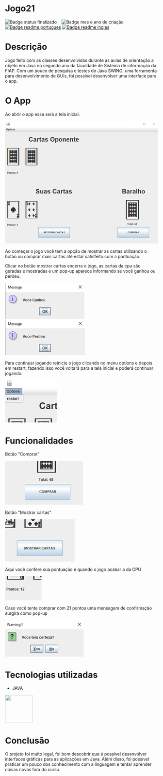 # Jogo21
 
![Badge status finalizado](https://img.shields.io/badge/Status-Finalizado-success?style=for-the-badge)&nbsp;&nbsp;&nbsp;
![Badge mes e ano de criação](https://img.shields.io/badge/Release_Date-04/2023-informational?style=for-the-badge)
[![Badge readme portugues](https://img.shields.io/badge/Lang-PT--BR-informational?style=for-the-badge)](https://github.com/VituHonda/Jogo21)
[![Badge readme ingles](https://img.shields.io/badge/Lang-EN-informational?style=for-the-badge)](https://github.com/VituHonda/Jogo21/blob/main/README-en.md)

# Descrição
Jogo feito com as classes desenvolvidas durante as aulas de orientação a objeto em Java no segundo ano da faculdade de Sistema de informação da FIAP. Com um pouco de pesquisa e testes do Java SWING, uma ferramenta para desenvolvimento de GUIs, foi possível desenvolver uma interface para o app.

# O App

Ao abrir o app essa será a tela inicial.

![Img Tela inicial jogo 21](https://github.com/VituHonda/Jogo21/blob/main/Jogo21Img/TelaInicial.png)

Ao começar o jogo você tem a opção de mostrar as cartas utilizando o botão ou comprar mais cartas até estar satisfeito com a pontuação.

Clicar no botão mostrar cartas encerra o jogo, as cartas da cpu são geradas e mostradas e um pop-up aparece informando se você ganhou ou perdeu.

![Pop-up com mensagem de ganhou](https://github.com/VituHonda/Jogo21/blob/main/Jogo21Img/MensagemGanhou.png)
![Pop-up com mensagem de perdeu](https://github.com/VituHonda/Jogo21/blob/main/Jogo21Img/MensagemPerdeu.png)

Para continuar jogando reinicie o jogo clicando no menu options e depois em restart, fazendo isso você voltará para a tela inicial e poderá continuar jogando.

![Imagem menu options com a opçao restart](https://github.com/VituHonda/Jogo21/blob/main/Jogo21Img/BotaoRestart.png)

# Funcionalidades

Botão "Comprar" 

![Imagem botão comprar](https://github.com/VituHonda/Jogo21/blob/main/Jogo21Img/BotaoComprar.png)

Botão "Mostrar cartas"

![Imagem botão mostrar cartas](https://github.com/VituHonda/Jogo21/blob/main/Jogo21Img/BotaoMostrarCartas.png)

Aqui você confere sua pontuação e quando o jogo acabar a da CPU

![Img pontuação](https://github.com/VituHonda/Jogo21/blob/main/Jogo21Img/Pontuacao.png)

Caso você tente comprar com 21 pontos uma mensagem de confirmação surgira como pop-up

![Pop-up de confimação](https://github.com/VituHonda/Jogo21/blob/main/Jogo21Img/ConfirmaCompra21.png)

# Tecnologias utilizadas

 - JAVA

<img src="https://cdn.jsdelivr.net/gh/devicons/devicon/icons/java/java-original-wordmark.svg" width="90" height="90" />
          

# Conclusão

O projeto foi muito legal, foi bom descobrir que é possível desenvolver interfaces gráficas para as aplicações em Java. Além disso, foi possível praticar um pouco dos conhecimento com a linguagem e tentar aprender coisas novas fora do curso.
